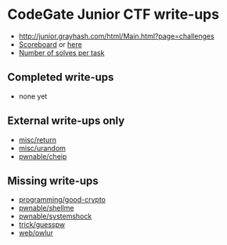# CodeGate Junior CTF write-ups

* <http://junior.grayhash.com/html/Main.html?page=challenges>
* [Scoreboard](http://junior.grayhash.com/html/Main.html?page=rank) or [here](scoreboard.txt)
* [Number of solves per task](solves.txt)

## Completed write-ups

* none yet

## External write-ups only

* [misc/return](misc/return)
* [misc/urandom](misc/urandom)
* [pwnable/cheip](pwnable/cheip)

## Missing write-ups

* [programming/good-crypto](https://github.com/ctfs/write-ups-2015/tree/master/codegate-ctf-2015/programming/good-crypto)
* [pwnable/shellme](pwnable/shellme)
* [pwnable/systemshock](https://github.com/ctfs/write-ups-2015/tree/master/codegate-ctf-2015/pwnable/systemshock)
* [trick/guesspw](https://github.com/ctfs/write-ups-2015/tree/master/codegate-ctf-2015/trick/guesspw)
* [web/owlur](https://github.com/ctfs/write-ups-2015/tree/master/codegate-ctf-2015/web/owlur)